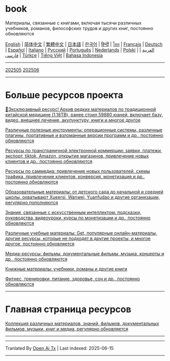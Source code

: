 # book
Материалы, связанные с книгами, включая тысячи различных учебников, романов, философских трудов и других книг, постоянно обновляются

[English](https://openaitx.github.io/view.html?user=mswnlz&project=book&lang=en) | [简体中文](https://openaitx.github.io/view.html?user=mswnlz&project=book&lang=zh-CN) | [繁體中文](https://openaitx.github.io/view.html?user=mswnlz&project=book&lang=zh-TW) | [日本語](https://openaitx.github.io/view.html?user=mswnlz&project=book&lang=ja) | [한국어](https://openaitx.github.io/view.html?user=mswnlz&project=book&lang=ko) | [हिन्दी](https://openaitx.github.io/view.html?user=mswnlz&project=book&lang=hi) | [ไทย](https://openaitx.github.io/view.html?user=mswnlz&project=book&lang=th) | [Français](https://openaitx.github.io/view.html?user=mswnlz&project=book&lang=fr) | [Deutsch](https://openaitx.github.io/view.html?user=mswnlz&project=book&lang=de) | [Español](https://openaitx.github.io/view.html?user=mswnlz&project=book&lang=es) | [Italiano](https://openaitx.github.io/view.html?user=mswnlz&project=book&lang=it) | [Русский](https://openaitx.github.io/view.html?user=mswnlz&project=book&lang=ru) | [Português](https://openaitx.github.io/view.html?user=mswnlz&project=book&lang=pt) | [Nederlands](https://openaitx.github.io/view.html?user=mswnlz&project=book&lang=nl) | [Polski](https://openaitx.github.io/view.html?user=mswnlz&project=book&lang=pl) | [العربية](https://openaitx.github.io/view.html?user=mswnlz&project=book&lang=ar) | [فارسی](https://openaitx.github.io/view.html?user=mswnlz&project=book&lang=fa) | [Türkçe](https://openaitx.github.io/view.html?user=mswnlz&project=book&lang=tr) | [Tiếng Việt](https://openaitx.github.io/view.html?user=mswnlz&project=book&lang=vi) | [Bahasa Indonesia](https://openaitx.github.io/view.html?user=mswnlz&project=book&lang=id)

----------------
[202505](https://raw.githubusercontent.com/mswnlz/book/main/202505.md)
[202506](https://raw.githubusercontent.com/mswnlz/book/main/202506.md)


---------------
# Больше ресурсов проекта

[🎁Эксклюзивный ресурс! Архив редких материалов по традиционной китайской медицине (1.18TB), ранее стоил 59880 юаней, включает базу, видео, внешнее лечение, акупунктуру, книги и многое другое](https://github.com/mswnlz/chinese-traditional)

[Различные полезные инструменты: операционные системы, различные плагины, портативные и взломанные версии программ и др., постоянно обновляются](https://github.com/mswnlz/tools)

[Ресурсы по трансграничной электронной коммерции: заявки, платежи, экспорт, tiktok, Amazon, открытие магазинов, привлечение новых клиентов и др., постоянно обновляются](https://github.com/mswnlz/cross-border)

[Ресурсы по саммедиа: привлечение новых пользователей, схемы трафика, привлечение клиентов, конверсия, монетизация и др., постоянно обновляются](https://github.com/mswnlz/self-media)

[Образовательные материалы: от детского сада до начальной и средней школы, охватывают Xueersi, Wanwei, Yuanfudao и другие организации, регулярно пополняются](https://github.com/mswnlz/edu-knowlege)

[Знания, связанные с искусственным интеллектом: подсказки, руководства, видеоуроки, курсы по монетизации и др., постоянно обновляются](https://github.com/mswnlz/AIknowledge)

[Различные учебные материалы: Get, популярные онлайн-материалы, другие ресурсы, которые не подходят в другие проекты, и многое другое, постоянно обновляется](https://github.com/mswnlz/curriculum)

[Медиа-ресурсы: фильмы, документальные фильмы, музыка, концерты и др., постоянно обновляются](https://github.com/mswnlz/movies)

[Книжные материалы: учебники, романы и другие книги](https://github.com/mswnlz/book)

[Фитнес, тренировки, питание, здоровье, сон и др., постоянно обновляются](https://github.com/mswnlz/healthy)

---------------

# Главная страница ресурсов
[Коллекция различных материалов, знаний, фильмов, документальных фильмов, музыки, книг и медиа, регулярно обновляется](https://github.com/mswnlz)

---------------

---

Tranlated By [Open Ai Tx](https://github.com/OpenAiTx/OpenAiTx) | Last indexed: 2025-06-15

---